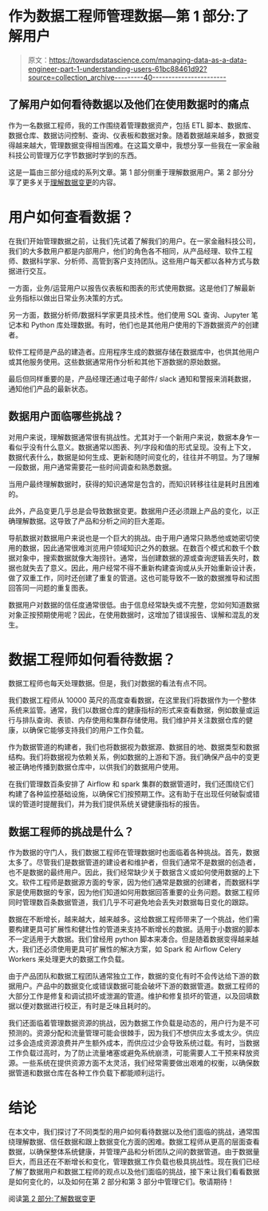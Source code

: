 # 作为数据工程师管理数据—第 1 部分:了解用户

> 原文：<https://towardsdatascience.com/managing-data-as-a-data-engineer-part-1-understanding-users-61bc88461d92?source=collection_archive---------40----------------------->

## 了解用户如何看待数据以及他们在使用数据时的痛点

作为一名数据工程师，我的工作围绕着管理数据资产，包括 ETL 脚本、数据库、数据仓库、数据访问控制、查询、仪表板和数据对象。随着数据越来越多，数据变得越来越大，管理数据变得相当困难。在这篇文章中，我想分享一些我在一家金融科技公司管理万亿字节数据时学到的东西。

这是一篇由三部分组成的系列文章。第 1 部分侧重于理解数据用户。第 2 部分分享了更多关于[理解数据变更](https://medium.com/@lohmengxin/managing-data-as-a-data-engineer-part-2-understanding-data-changes-b3d23f1fef16)的内容。

# 用户如何查看数据？

在我们开始管理数据之前，让我们先试着了解我们的用户。在一家金融科技公司，我们的大多数用户都是内部用户，他们的角色各不相同，从产品经理、软件工程师、数据科学家、分析师、高管到客户支持团队。这些用户每天都以各种方式与数据进行交互。

一方面，业务/运营用户以报告仪表板和图表的形式使用数据。这是他们了解最新业务指标以做出日常业务决策的方式。

另一方面，数据分析师/数据科学家更具技术性。他们使用 SQL 查询、Jupyter 笔记本和 Python 库处理数据。有时，他们也是其他用户使用的下游数据资产的创建者。

软件工程师是产品的建造者。应用程序生成的数据存储在数据库中，也供其他用户或其他服务使用。这些数据通常用作分析和其他下游数据的原始数据。

最后但同样重要的是，产品经理还通过电子邮件/ slack 通知和警报来消耗数据，通知他们产品的最新状态。

## 数据用户面临哪些挑战？

对用户来说，理解数据通常很有挑战性。尤其对于一个新用户来说，数据本身乍一看似乎没有什么意义。数据通常以图表、列/字段和值的形式呈现。没有上下文，数据代表什么，数据是如何生成、更新和随时间变化的，往往并不明显。为了理解一段数据，用户通常需要花一些时间调查和熟悉数据。

当用户最终理解数据时，获得的知识通常是包含的，而知识转移往往是耗时且困难的。

此外，产品变更几乎总是会导致数据变更。数据用户还必须跟上产品的变化，以正确理解数据。这导致了产品和分析之间的巨大差距。

导航数据对数据用户来说也是一个巨大的挑战。由于用户通常只熟悉他或她密切使用的数据，因此通常很难浏览用户领域知识之外的数据。在数百个模式和数千个数据对象中，搜索数据就像大海捞针。通常，当创建数据的源或查询逻辑丢失时，数据也就失去了意义。因此，用户经常不得不重新构建查询或从头开始重新设计表，做了双重工作，同时还创建了重复的管道。这也可能导致不一致的数据推导和试图回答同一问题的重复图表。

数据用户对数据的信任度通常很低。由于信息经常缺失或不完整，您如何知道数据对象正按预期使用呢？因此，在使用数据时，这增加了错误报告、误解和混乱的发生。

# 数据工程师如何看待数据？

数据工程师也每天处理数据。但是，我们对数据的看法有点不同。

我们数据工程师从 10000 英尺的高度查看数据，在这里我们将数据作为一个整体系统来监管。通常，我们以数据仓库的健康指标的形式来查看数据，例如数量或运行与排队查询、表锁、内存使用和集群存储使用。我们维护并关注数据仓库的健康，以确保它能够支持我们的用户工作负载。

作为数据管道的构建者，我们也将数据视为数据源、数据目的地、数据类型和数据结构。我们将数据视为依赖关系，例如数据的上游和下游。我们确保产品中的变更被正确地传播到数据仓库中，以供我们的数据用户使用。

在我们管理数百条安排了 Airflow 和 spark 集群的数据管道时，我们还围绕它们构建了各种监控基础设施，以确保它们按预期工作。这有助于在出现任何破裂或错误的管道时提醒我们，并为我们提供系统关键健康指标的报告。

## 数据工程师的挑战是什么？

作为数据的守门人，我们数据工程师在管理数据时也面临着各种挑战。首先，数据太多了。尽管我们是数据管道的建设者和维护者，但我们通常不是数据的创造者，也不是数据的最终用户。因此，我们经常缺少关于数据含义或如何使用数据的上下文。软件工程师是数据源方面的专家，因为他们通常是数据的创建者，而数据科学家是使用数据的专家，因为他们知道如何用数据回答重要的业务问题。数据工程师同时管理数百条数据管道，我们几乎不可避免地会丢失对数据每日变化的跟踪。

数据在不断增长，越来越大，越来越多。这给数据工程师带来了一个挑战，他们需要构建更具可扩展性和健壮性的管道来支持不断增长的数据。适用于小数据的脚本不一定适用于大数据。我们曾经用 python 脚本来凑合。但是随着数据变得越来越大，我们还必须使用更具可扩展性的解决方案，如 Spark 和 Airflow Celery Workers 来处理更大的数据工作负载。

由于产品团队和数据工程团队通常独立工作，数据的变化有时不会传达给下游的数据用户。产品中的数据变化或错误数据可能会破坏下游的数据管道。数据工程师的大部分工作是修复和调试损坏或泄漏的管道。维护和修复损坏的管道，以及回填数据以便对数据进行校正，有时是乏味且耗时的。

我们还面临着管理数据资源的挑战，因为数据工作负载是动态的，用户行为是不可预测的。资源分配和流量管理可能会很棘手，因为我们不想供应太多或太少。供应过多会造成资源浪费并产生额外成本，而供应过少会导致系统过载。有时，当数据工作负载过高时，为了防止流量堵塞或避免系统崩溃，可能需要人工干预来释放资源。一些系统在提供资源方面不太灵活，我们经常需要做出艰难的权衡，以确保数据管道和数据仓库在各种工作负载下都能顺利运行。

# 结论

在本文中，我们探讨了不同类型的用户如何看待数据以及他们面临的挑战，通常围绕理解数据、信任数据和跟上数据变化方面的困难。数据工程师从更高的层面查看数据，以确保整体系统健康，并管理产品和分析团队之间的数据管道。由于数据量巨大，而且还在不断增长和变化，管理数据工作负载也极具挑战性。现在我们已经了解了数据用户和数据工程师的观点以及他们面临的挑战，接下来让我们看看数据是如何变化的，以及如何在第 2 部分和第 3 部分中管理它们。敬请期待！

阅读[第 2 部分:了解数据变更](https://medium.com/@lohmengxin/managing-data-as-a-data-engineer-part-2-understanding-data-changes-b3d23f1fef16)